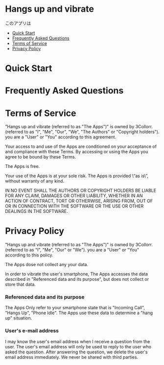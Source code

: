 # Hangs up and vibrate
このアプリは

- <a href="#quick-start">Quick Start</a>
- <a href="#faq">Frequently Asked Questions</a>
- <a href="#terms-of-service">Terms of Service</a>
- <a href="#privacy-policy">Privacy Policy</a>

# <span id="quick-start">Quick Start</span>

# <span id="faq">Frequently Asked Questions</span>

# <span id="terms-of-service">Terms of Service</span>

"Hangs up and vibrate (referred to as "The Apps")" is owned by 3Collorr. (referred to as "I", "Me", "Our", "We", "The Authors" or "Copyright holders"). you are a "User" or "You" according to this agreement.

Your access to and use of the Apps are conditioned on your acceptance of and compliance with these Terms. By accessing or using the Apps you agree to be bound by these Terms.

The Apps is free.

Your use of the Apps is at your sole risk. The Apps is provided \“as is\”, without warranty of any kind.

IN NO EVENT SHALL THE AUTHORS OR COPYRIGHT HOLDERS BE LIABLE FOR ANY CLAIM, DAMAGES OR OTHER LIABILITY, WHETHER IN AN ACTION OF CONTRACT, TORT OR OTHERWISE, ARISING FROM, OUT OF OR IN CONNECTION WITH THE SOFTWARE OR THE USE OR OTHER DEALINGS IN THE SOFTWARE.

# <span id="privacy-policy">Privacy Policy</span>

"Hangs up and vibrate (referred to as "The Apps")" is owned by 3Collorr. (referred to as "I", "Me", "Our" or "We"). you are a "User" or "You" according to this policy.

The Apps dose not collect any your data.

In order to vibrate the user's smartphone, The Apps accesses the data described in "Referenced data and its purpose", but does not collect or store that data.

### Referenced data and its purpose

The Apps Only refer to your smartphone state that is "Incoming Call", "Hangs Up", "Phone Idle". The Apps use these data to determine a "hang up" situation.

### User's e-mail address

I may know the user's email address when I receive a question from the user. The user's email address will only be used to reply to the user who asked the question. After answering the question, we delete the user's email address immediately. We never be shared with third parties.
